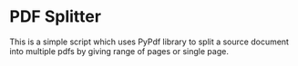 # PDF Splitter
This is a simple script which uses PyPdf library to split a source document into multiple pdfs by giving range of pages or single page. 

